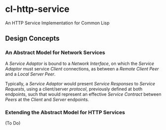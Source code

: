 cl-http-service
===============

An HTTP Service Implementation for Common Lisp


## Design Concepts

### An Abstract Model for Network Services

A _Service Adaptor_ is bound to a _Network Interface_, on which the
_Service Adaptor_ must service _Client_ connections, as between a
_Remote Client_ _Peer_ and a _Local Server_ _Peer_.

Typically, a _Service Adaptor_ would present _Service Responses_ to
_Service Requests_, using a client/server _protocol_, previously
defined at both endpoints, such that would represent an effective
_Service Contract_ between _Peers_ at the _Client_ and _Server_
endpoints.

### Extending the Abstract Model for HTTP Services

(To Do)

